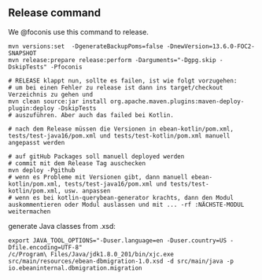 ## Release command

We @foconis use this command to release.

    mvn versions:set  -DgenerateBackupPoms=false -DnewVersion=13.6.0-FOC2-SNAPSHOT
    mvn release:prepare release:perform -Darguments="-Dgpg.skip -DskipTests" -Pfoconis

    # RELEASE klappt nun, sollte es failen, ist wie folgt vorzugehen:
    # um bei einen Fehler zu release ist dann ins target/checkout Verzeichnis zu gehen und
    mvn clean source:jar install org.apache.maven.plugins:maven-deploy-plugin:deploy -DskipTests
    # auszuführen. Aber auch das failed bei Kotlin.

    # nach dem Release müssen die Versionen in ebean-kotlin/pom.xml, tests/test-java16/pom.xml und tests/test-kotlin/pom.xml manuell angepasst werden

    # auf gitHub Packages soll manuell deployed werden
    # commit mit dem Release Tag auschecken
    mvn deploy -Pgithub
    # wenn es Probleme mit Versionen gibt, dann manuell ebean-kotlin/pom.xml, tests/test-java16/pom.xml und tests/test-kotlin/pom.xml, usw. anpassen
    # wenn es bei kotlin-querybean-generator krachts, dann den Modul auskommentieren oder Modul auslassen und mit ... -rf :NÄCHSTE-MODUL weitermachen

generate Java classes from .xsd:

    export JAVA_TOOL_OPTIONS="-Duser.language=en -Duser.country=US -Dfile.encoding=UTF-8"
    /c/Program\ Files/Java/jdk1.8.0_201/bin/xjc.exe src/main/resources/ebean-dbmigration-1.0.xsd -d src/main/java -p io.ebeaninternal.dbmigration.migration
